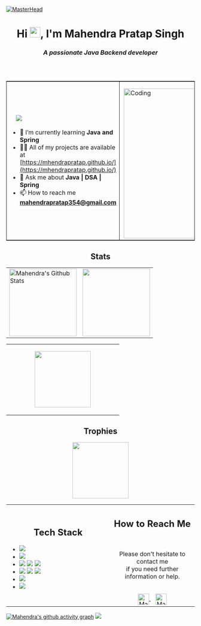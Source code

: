 [![MasterHead](https://capsule-render.vercel.app/api?type=waving&color=gradient&height=100&section=header)](https://Mhendrapratap.io)
<h1 align="center">Hi <img src="https://media.giphy.com/media/hvRJCLFzcasrR4ia7z/giphy.gif" width="28">, I'm Mahendra Pratap Singh</h1>
<h3 align="center" ><i>A passionate Java Backend developer</i></h3>
<br>
<table style="border: 0.5px solid;" align="center">
<tr>
<td width="50%" > 
    
 &nbsp;&nbsp;&nbsp;&nbsp;[![](https://visitcount.itsvg.in/api?id=Mhendrapratap&icon=0&color=1)](https://visitcount.itsvg.in) 
- 🌱 I’m currently learning **Java and Spring**
- 👨‍💻 All of my projects are available at [https://mhendrapratap.github.io/](https://mhendrapratap.github.io/)
- 💬 Ask me about **Java | DSA | Spring**
- 📫 How to reach me **mahendrapratap354@gmail.com**
    </td>
    <td width="50%" style="border:0.5px solid">
    <p align="left"><img align="right" alt="Coding" width="400" src="https://cdn.dribbble.com/users/1162077/screenshots/3848914/programmer.gif"></p>
    </td>
  </tr>
  <br>
</table> 
<div><h2 align="center"><b>Stats</b></h2></div>
<table align="center">
<tr>
    <td>
    <a href="https://github.com/Mhendrapratap"><img align="centre" src="https://github-readme-stats.vercel.app/api?username=Mhendrapratap&theme=tokyonight&hide_border=true&include_all_commits=true&count_private=true" alt="Mahendra's Github Stats" height="180rem"/>
    </a>
     </td>
    <td> 
    <a href="https://github.com/Mhendrapratap/Mhendrapratap"><img align="center" src="https://github-readme-streak-stats.herokuapp.com/?user=Mhendrapratap&theme=tokyonight&hide_border=true" height="180rem"/></a>
     </td>
  </tr>
</table>
<table align="center">
<tr>
    <td width="55%">
     <p align="center">
    <img height="150em" src="https://github-readme-stats.vercel.app/api/top-langs/?username=Mhendrapratap&theme=tokyonight&hide_border=true&include_all_commits=true&count_private=true&layout=compact"/>
      </p>
    </td>
  </tr>
 </table>
  <tr>
    <td>
    <h2 align="center"><b>Trophies</b></h2>
    <p align="center">
    <img height="150em" src="https://github-profile-trophy.vercel.app/?username=Mhendrapratap&theme=darkhub&no-frame=true&no-bg=false&margin-w=4"/>
    </p>
    </td>
    </tr>
</table>
  <!-- TEch Stack -->
  <table style="border:0px" align="center">
  <tr>
   <td width="55%">
    <h2 align="center"><b>Tech Stack</b></h2>
    <ul>
    <li>
    <img src="https://img.shields.io/badge/-Java-05122A?style=flat&logo=java"/>
    </li>
    <li>
    <img src="https://img.shields.io/badge/-Spring-05122A?style=flat&logo=spring"/>
    </li>
    <li>
    <img src="https://img.shields.io/badge/-HTML-05122A?style=flat&logo=HTML5"/>
    <img src="https://img.shields.io/badge/-CSS-05122A?style=flat&logo=CSS3"/>
    <img src="https://img.shields.io/badge/-JavaScript-05122A?style=flat&logo=javascript"/>
    </li>
    <li>
    <img src="https://img.shields.io/badge/-Git-05122A?style=flat&logo=git"/>
    <img src="https://img.shields.io/badge/-Github-05122A?style=flat&logo=github"/>
    <img src="https://img.shields.io/badge/-Gitlab-05122A?style=flat&logo=gitlab"/>
    </li>
    <li>
    <img src="https://img.shields.io/badge/-MySql-05122A?style=flat&logo=mysql"/>
    </li>
    <li>
    <img src="https://img.shields.io/badge/-VS%20Code-05122A?style=flat&logo=visual-studio-code&logoColor=007ACC"/>
    </li>
    </ul>
   </td>
   <td width="45%">
    <div align="center">
      <h2><b>How to Reach Me</b></h2>
      <br>
        <p>Please don't hesitate to contact me 
        <br>if you need further information or help.
      </p>
      <br>
      <a href="mahendrapratap354@gmail.com" >
      <img align="center" alt="Mahendra Pratap Singh | Gmail" width="30em" src="https://img.icons8.com/ios-glyphs/50/000000/gmail.png" />
      </a> &nbsp;&nbsp;
      <a href="https://www.linkedin.com/in/mahendra-pratap-singh-a45610117/" >
      <img align="center" alt="Mahendra Pratap Singh | LinkedIn" width="30em" src="https://img.icons8.com/ios-glyphs/50/000000/linkedin.png" />
      </a>
      <br>
    </div>
   </td>
  </tr>
</table>

[![Mahendra's github activity graph](https://github-readme-activity-graph.cyclic.app/graph?username=Mhendrapratap&theme=tokyo-night)](https://github.com/Mhendrapratap/github-readme-activity-graph)
![](https://capsule-render.vercel.app/api?type=waving&color=gradient&height=100&section=footer)

